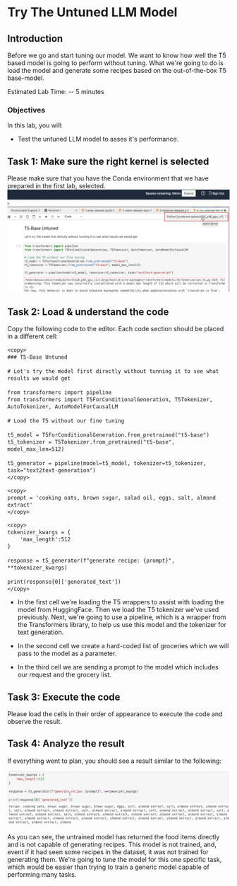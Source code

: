 # Try The Untuned LLM Model

## Introduction

Before we go and start tuning our model. We want to know how well the T5 based model is going to perform without tuning. What we're going to do is load the model and generate some recipes based on the out-of-the-box T5 base-model.

Estimated Lab Time: -- 5 minutes

### Objectives

In this lab, you will:

* Test the untuned LLM model to asses it's performance.

## Task 1: Make sure the right kernel is selected

Please make sure that you have the Conda environment that we have prepared in the first lab, selected.
![Select the right kernel](images/select-kernel.jpg)

## Task 2: Load & understand the code

Copy the following code to the editor. Each code section should be placed in a different cell:

```ipynb
<copy>
### T5-Base Untuned

# Let's try the model first directly without tunning it to see what results we would get

from transformers import pipeline
from transformers import T5ForConditionalGeneration, T5Tokenizer, AutoTokenizer, AutoModelForCausalLM

# Load the T5 without our fine tuning

t5_model = T5ForConditionalGeneration.from_pretrained("t5-base")
t5_tokenizer = T5Tokenizer.from_pretrained("t5-base", model_max_len=512)

t5_generator = pipeline(model=t5_model, tokenizer=t5_tokenizer, task="text2text-generation")
</copy>
```

```ipynb
<copy>
prompt = 'cooking oats, brown sugar, salad oil, eggs, salt, almond extract'
</copy>
```

```ipynb
<copy>
tokenizer_kwargs = {
    'max_length':512
}

response = t5_generator(f"generate recipe: {prompt}", **tokenizer_kwargs)

print(response[0]['generated_text'])
</copy>
```

* In the first cell we're loading the T5 wrappers to assist with loading the model from HuggingFace. Then we load the T5 tokenizer we've used previously. Next, we're going to use a pipeline, which is a wrapper from the Transformers library, to help us use this model and the tokenizer for text generation.

* In the second cell we create a hard-coded list of groceries which we will pass to the model as a parameter.

* In the third cell we are sending a prompt to the model which includes our request and the grocery list.

## Task 3: Execute the code

Please load the cells in their order of appearance to execute the code and observe the result.

## Task 4: Analyze the result

If everything went to plan, you should see a result similar to the following:

![Select the right kernel](images/test-result.jpg)

As you can see, the untrained model has returned the food items directly and is not capable of generating recipes. This model is not trained, and, event if it had seen some recipes in the dataset, it was not trained for generating them. We're going to tune the model for this one specific task, which would be easier than trying to train a generic model capable of performing many tasks.
